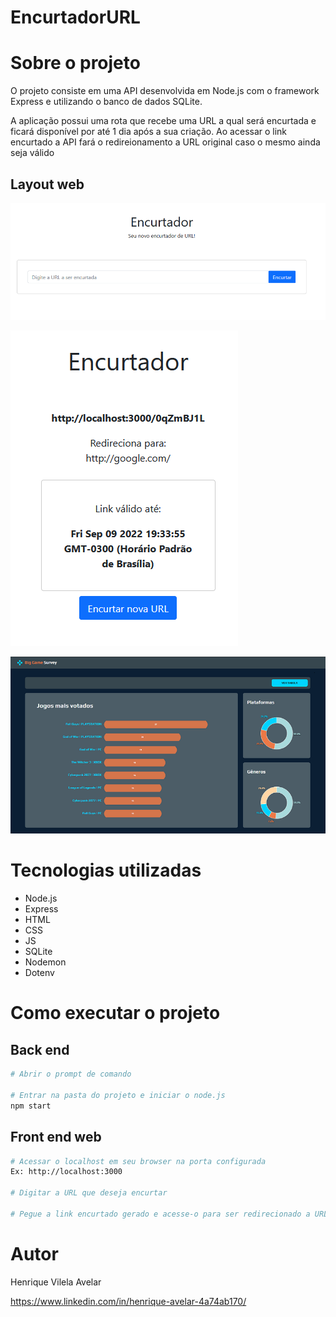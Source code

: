 # EncurtadorURL

# Sobre o projeto

O projeto consiste em uma API desenvolvida em Node.js com o framework Express e utilizando o banco de dados SQLite.

A aplicação possui uma rota que recebe uma URL a qual será encurtada e ficará disponível por até 1 dia após a sua criação. Ao acessar o link encurtado a API fará o redireionamento a URL original caso o mesmo ainda seja válido

## Layout web
![paginaInicial](https://github.com/HenriqueVAvelar/EncurtadorURL/blob/main/public/images/paginaInicial.PNG)

![linkEncurtado](https://github.com/HenriqueVAvelar/EncurtadorURL/blob/main/public/images/linkEncurtado.PNG)

![Web 2](https://github.com/acenelio/assets/raw/main/sds1/web2.png)

# Tecnologias utilizadas
- Node.js
- Express
- HTML
- CSS
- JS
- SQLite
- Nodemon
- Dotenv

# Como executar o projeto

## Back end

```bash
# Abrir o prompt de comando

# Entrar na pasta do projeto e iniciar o node.js
npm start
```

## Front end web

```bash
# Acessar o localhost em seu browser na porta configurada
Ex: http://localhost:3000

# Digitar a URL que deseja encurtar

# Pegue a link encurtado gerado e acesse-o para ser redirecionado a URL original
```

# Autor

Henrique Vilela Avelar

https://www.linkedin.com/in/henrique-avelar-4a74ab170/
